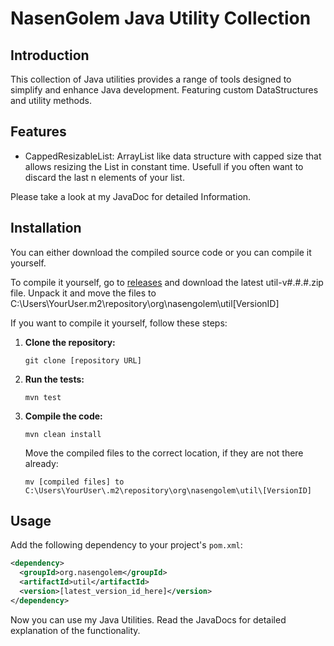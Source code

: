 # NasenGolem Java Utility Collection

## Introduction
This collection of Java utilities provides a range of tools designed to simplify and enhance Java development. Featuring custom DataStructures and utility methods.

## Features
- CappedResizableList: ArrayList like data structure with capped size that allows resizing the List in constant time. Usefull if you often want to discard the last n elements of your list.  

Please take a look at my JavaDoc for detailed Information.

## Installation
You can either download the compiled source code or you can compile it yourself.

To compile it yourself, go to [releases](https://github.com/NasenGolem7442/javaUtils/releases) and download the latest util-v#.#.#.zip file. Unpack it and move the files to C:\Users\YourUser\.m2\repository\org\nasengolem\util\[VersionID]

If you want to compile it yourself, follow these steps:
1. **Clone the repository:**
   ```
   git clone [repository URL]
   ```
2. **Run the tests:**
   ```
   mvn test
   ```
3. **Compile the code:**
   ```
   mvn clean install
   ```
   Move the compiled files to the correct location, if they are not there already:
   ```
   mv [compiled files] to C:\Users\YourUser\.m2\repository\org\nasengolem\util\[VersionID]
   ```

## Usage
Add the following dependency to your project's `pom.xml`:
```xml
<dependency>
  <groupId>org.nasengolem</groupId>
  <artifactId>util</artifactId>
  <version>[latest_version_id_here]</version>
</dependency>
```
Now you can use my Java Utilities. Read the JavaDocs for detailed explanation of the functionality. 
